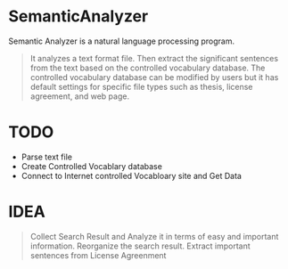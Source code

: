 # SemanticAnalyzer
Semantic Analyzer is a natural language processing program.
> It analyzes a text format file. Then extract the significant sentences from the text based on the controlled vocabulary database. The controlled vocabulary database can be modified by users but it has default settings for specific file types such as thesis, license agreement, and web page.

# TODO
- Parse text file
- Create Controlled Vocablary database
- Connect to Internet controlled Vocabloary site and Get Data

# IDEA
> Collect Search Result and Analyze it in terms of easy and important information. Reorganize the search result.
> Extract important sentences from License Agreenment
